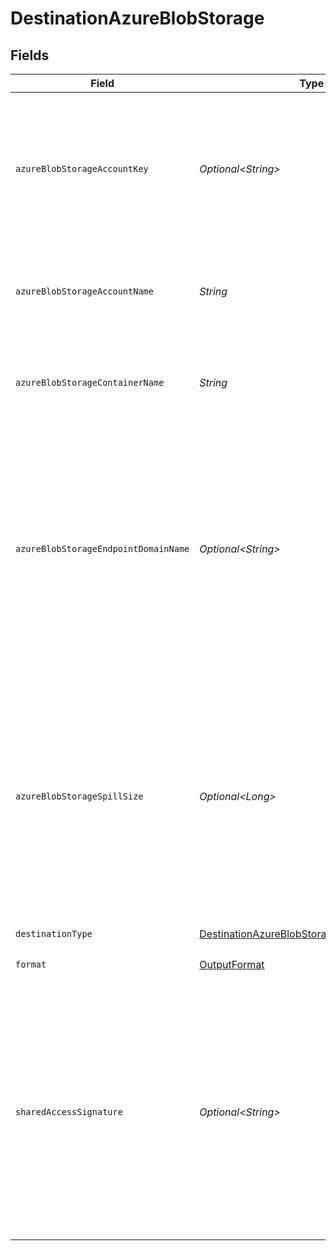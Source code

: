 # DestinationAzureBlobStorage


## Fields

| Field                                                                                                                                                                                                                                                                                                                                                                     | Type                                                                                                                                                                                                                                                                                                                                                                      | Required                                                                                                                                                                                                                                                                                                                                                                  | Description                                                                                                                                                                                                                                                                                                                                                               | Example                                                                                                                                                                                                                                                                                                                                                                   |
| ------------------------------------------------------------------------------------------------------------------------------------------------------------------------------------------------------------------------------------------------------------------------------------------------------------------------------------------------------------------------- | ------------------------------------------------------------------------------------------------------------------------------------------------------------------------------------------------------------------------------------------------------------------------------------------------------------------------------------------------------------------------- | ------------------------------------------------------------------------------------------------------------------------------------------------------------------------------------------------------------------------------------------------------------------------------------------------------------------------------------------------------------------------- | ------------------------------------------------------------------------------------------------------------------------------------------------------------------------------------------------------------------------------------------------------------------------------------------------------------------------------------------------------------------------- | ------------------------------------------------------------------------------------------------------------------------------------------------------------------------------------------------------------------------------------------------------------------------------------------------------------------------------------------------------------------------- |
| `azureBlobStorageAccountKey`                                                                                                                                                                                                                                                                                                                                              | *Optional\<String>*                                                                                                                                                                                                                                                                                                                                                       | :heavy_minus_sign:                                                                                                                                                                                                                                                                                                                                                        | The Azure blob storage account key. If you set this value, you must not set the Shared Access Signature.                                                                                                                                                                                                                                                                  | Z8ZkZpteggFx394vm+PJHnGTvdRncaYS+JhLKdj789YNmD+iyGTnG+PV+POiuYNhBg/ACS+LKjd%4FG3FHGN12Nd==                                                                                                                                                                                                                                                                                |
| `azureBlobStorageAccountName`                                                                                                                                                                                                                                                                                                                                             | *String*                                                                                                                                                                                                                                                                                                                                                                  | :heavy_check_mark:                                                                                                                                                                                                                                                                                                                                                        | The name of the Azure Blob Storage Account. Read more <a href="https://learn.microsoft.com/en-gb/azure/storage/blobs/storage-blobs-introduction#storage-accounts">here</a>.                                                                                                                                                                                               | mystorageaccount                                                                                                                                                                                                                                                                                                                                                          |
| `azureBlobStorageContainerName`                                                                                                                                                                                                                                                                                                                                           | *String*                                                                                                                                                                                                                                                                                                                                                                  | :heavy_check_mark:                                                                                                                                                                                                                                                                                                                                                        | The name of the Azure Blob Storage Container. Read more <a href="https://learn.microsoft.com/en-gb/azure/storage/blobs/storage-blobs-introduction#containers">here</a>.                                                                                                                                                                                                   | mycontainer                                                                                                                                                                                                                                                                                                                                                               |
| `azureBlobStorageEndpointDomainName`                                                                                                                                                                                                                                                                                                                                      | *Optional\<String>*                                                                                                                                                                                                                                                                                                                                                       | :heavy_minus_sign:                                                                                                                                                                                                                                                                                                                                                        | This is Azure Blob Storage endpoint domain name. Leave default value (or leave it empty if run container from command line) to use Microsoft native from example.                                                                                                                                                                                                         |                                                                                                                                                                                                                                                                                                                                                                           |
| `azureBlobStorageSpillSize`                                                                                                                                                                                                                                                                                                                                               | *Optional\<Long>*                                                                                                                                                                                                                                                                                                                                                         | :heavy_minus_sign:                                                                                                                                                                                                                                                                                                                                                        | The amount of megabytes after which the connector should spill the records in a new blob object. Make sure to configure size greater than individual records. Enter 0 if not applicable.                                                                                                                                                                                  |                                                                                                                                                                                                                                                                                                                                                                           |
| `destinationType`                                                                                                                                                                                                                                                                                                                                                         | [DestinationAzureBlobStorageAzureBlobStorage](../../models/shared/DestinationAzureBlobStorageAzureBlobStorage.md)                                                                                                                                                                                                                                                         | :heavy_check_mark:                                                                                                                                                                                                                                                                                                                                                        | N/A                                                                                                                                                                                                                                                                                                                                                                       |                                                                                                                                                                                                                                                                                                                                                                           |
| `format`                                                                                                                                                                                                                                                                                                                                                                  | [OutputFormat](../../models/shared/OutputFormat.md)                                                                                                                                                                                                                                                                                                                       | :heavy_check_mark:                                                                                                                                                                                                                                                                                                                                                        | Format of the data output.                                                                                                                                                                                                                                                                                                                                                |                                                                                                                                                                                                                                                                                                                                                                           |
| `sharedAccessSignature`                                                                                                                                                                                                                                                                                                                                                   | *Optional\<String>*                                                                                                                                                                                                                                                                                                                                                       | :heavy_minus_sign:                                                                                                                                                                                                                                                                                                                                                        | A shared access signature (SAS) provides secure delegated access to resources in your storage account. Read more <a href="https://learn.microsoft.com/en-gb/azure/storage/common/storage-sas-overview?toc=%2Fazure%2Fstorage%2Fblobs%2Ftoc.json&bc=%2Fazure%2Fstorage%2Fblobs%2Fbreadcrumb%2Ftoc.json">here</a>. If you set this value, you must not set the account key. | sv=2021-08-06&st=2025-04-11T00%3A00%3A00Z&se=2025-04-12T00%3A00%3A00Z&sr=b&sp=rw&sig=abcdefghijklmnopqrstuvwxyz1234567890%2Fabcdefg%3D                                                                                                                                                                                                                                    |